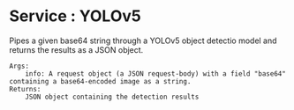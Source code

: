# Service : YOLOv5
Pipes a given base64 string through a YOLOv5 object detectio model and
    returns the results as a JSON object.
    
    Args:
        info: A request object (a JSON request-body) with a field "base64" containing a base64-encoded image as a string.
    Returns:
        JSON object containing the detection results